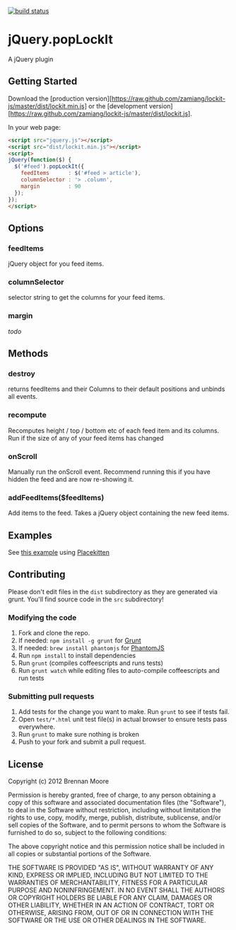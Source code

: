 [![build status](https://api.travis-ci.org/zamiang/lockit-js.png)](http://travis-ci.org/zamiang/lockit-js)

# jQuery.popLockIt

A jQuery plugin 

## Getting Started
Download the [production version][https://raw.github.com/zamiang/lockit-js/master/dist/lockit.min.js] or the [development version][https://raw.github.com/zamiang/lockit-js/master/dist/lockit.js].

In your web page:

```html
<script src="jquery.js"></script>
<script src="dist/lockit.min.js"></script>
<script>
jQuery(function($) {
  $('#feed').popLockIt({
    feedItems      : $('#feed > article'),
    columnSelector : '> .column',
    margin         : 90
  });
});
</script>
```

## Options

### feedItems

jQuery object for you feed items.

### columnSelector

selector string to get the columns for your feed items.

### margin

*todo*

## Methods

### destroy

returns feedItems and their Columns to their default positions and unbinds all events.

### recompute

Recomputes height / top / bottom etc of each feed item and its columns. Run if the size of any of your feed items has changed

### onScroll

Manually run the onScroll event. Recommend running this if you have hidden the feed and are now re-showing it.

### addFeedItems($feedItems)

Add items to the feed. Takes a jQuery object containing the new feed items.


## Examples
See [this example](http://htmlpreview.github.com/?https://github.com/zamiang/lockit-js/blob/master/example/index.html) using [Placekitten](http://placekitten.com/)

## Contributing

Please don't edit files in the `dist` subdirectory as they are generated via grunt. You'll find source code in the `src` subdirectory!

### Modifying the code
1. Fork and clone the repo.
1. If needed: `npm install -g grunt` for [Grunt](https://github.com/gruntjs/grunt)
1. If needed: `brew install phantomjs` for [PhantomJS](http://phantomjs.org/download.html)
1. Run `npm install` to install dependencies
1. Run `grunt` (compiles coffeescripts and runs tests)
1. Run `grunt watch` while editing files to auto-compile coffeescripts and run tests

### Submitting pull requests

1. Add tests for the change you want to make. Run `grunt` to see if tests fail.
1. Open `test/*.html` unit test file(s) in actual browser to ensure tests pass everywhere.
1. Run `grunt` to make sure nothing is broken
1. Push to your fork and submit a pull request.

## License

Copyright (c) 2012 Brennan Moore

Permission is hereby granted, free of charge, to any person
obtaining a copy of this software and associated documentation
files (the "Software"), to deal in the Software without
restriction, including without limitation the rights to use,
copy, modify, merge, publish, distribute, sublicense, and/or sell
copies of the Software, and to permit persons to whom the
Software is furnished to do so, subject to the following
conditions:

The above copyright notice and this permission notice shall be
included in all copies or substantial portions of the Software.

THE SOFTWARE IS PROVIDED "AS IS", WITHOUT WARRANTY OF ANY KIND,
EXPRESS OR IMPLIED, INCLUDING BUT NOT LIMITED TO THE WARRANTIES
OF MERCHANTABILITY, FITNESS FOR A PARTICULAR PURPOSE AND
NONINFRINGEMENT. IN NO EVENT SHALL THE AUTHORS OR COPYRIGHT
HOLDERS BE LIABLE FOR ANY CLAIM, DAMAGES OR OTHER LIABILITY,
WHETHER IN AN ACTION OF CONTRACT, TORT OR OTHERWISE, ARISING
FROM, OUT OF OR IN CONNECTION WITH THE SOFTWARE OR THE USE OR
OTHER DEALINGS IN THE SOFTWARE.
